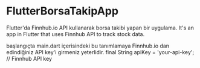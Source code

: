 # FlutterBorsaTakipApp
Flutter'da Finnhub.io API kullanarak borsa takibi yapan bir uygulama.
It's an app in Flutter that uses Finnhub API to track stock data.


başlangıçta main.dart içerisindeki bu tanımlamaya Finnhub.io dan edindiğiniz API key'i girmeniz yeterlidir.
final String apiKey = 'your-api-key'; // Finnhub API key
